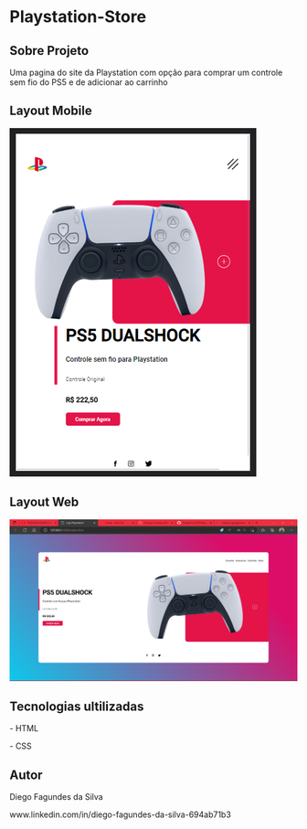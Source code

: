 # Playstation-Store
## Sobre Projeto

Uma pagina do site da Playstation com opção para comprar um controle sem fio do PS5 e de adicionar ao carrinho

## Layout Mobile
<img src="https://github.com/DiegoSilva1919/Playstation-Store/blob/master/assets/Captura%20de%20tela%202022-12-12%20183644.png?raw=true">

## Layout  Web
<img src="https://github.com/DiegoSilva1919/Playstation-Store/blob/master/assets/Captura%20de%20tela%202022-12-12%20184857.png?raw=true">

## Tecnologias ultilizadas
<p>- HTML </p>
<p>- CSS </p>
<h2> Autor </h2>
<p>Diego Fagundes da Silva</p>
www.linkedin.com/in/diego-fagundes-da-silva-694ab71b3
